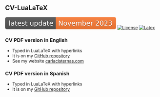 ## CV-LuaLaTeX

[![Update](https://raw.githubusercontent.com/carlacisternasg/CV-LuaLaTeX/master/badges/nov_2023.svg)](https://github.com/carlacisternasg/CV-LuaLaTeX/blob/master/CV-Carla-Cisternas.pdf) [![License](https://raw.githubusercontent.com/carlacisternasg/CV-LuaXeLaTeX/master/badges/lppl.svg)](https://github.com/bgonzalezbustamante/CV-XeLaTeX/blob/master/LICENSE.md) [![Latex](https://raw.githubusercontent.com/carlacisternasg/CV-LuaXeLaTeX/master/badges/latex.svg)](https://www.latex-project.org/) 

### CV PDF version in English
- Typed in LuaLaTeX with hyperlinks
- It is on my [GitHub repository](https://github.com/carlacisternasg/CV-LuaLaTeX/blob/master/CV-Carla-Cisternas.pdf)
- See my website [carlacisternas.com](https://carlacisternas.com/) 

### CV PDF version in Spanish
- Typed in LuaLaTeX with hyperlinks
- It is on my [GitHub repository](https://github.com/carlacisternasg/CV-LuaLaTeX/blob/master/spanish-version/CV-Carla-Cisternas.pdf)
